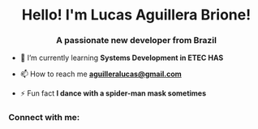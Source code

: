 <h1 align="center">Hello! I'm Lucas Aguillera Brione!</h1>
<h3 align="center">A passionate new developer from Brazil</h3>

- 🌱 I’m currently learning **Systems Development in ETEC HAS**

- 📫 How to reach me **aguilleralucas@gmail.com**

- ⚡ Fun fact **I dance with a spider-man mask sometimes**

<h3 align="left">Connect with me:</h3>
<p align="left">
</p>
